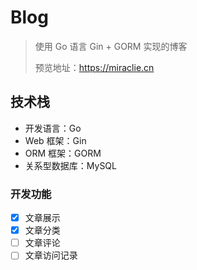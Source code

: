 # Blog

> 使用 Go 语言 Gin + GORM 实现的博客
> 
> 预览地址：https://miraclie.cn

## 技术栈

- 开发语言：Go
- Web 框架：Gin
- ORM 框架：GORM
- 关系型数据库：MySQL

### 开发功能

- [x] 文章展示
- [x] 文章分类
- [ ] 文章评论
- [ ] 文章访问记录